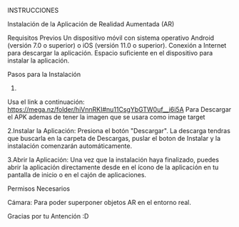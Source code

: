 INSTRUCCIONES

Instalación de la Aplicación de Realidad Aumentada (AR)

Requisitos Previos
Un dispositivo móvil con sistema operativo Android (versión 7.0 o superior) o iOS (versión 11.0 o superior).
Conexión a Internet para descargar la aplicación.
Espacio suficiente en el dispositivo para instalar la aplicación.

Pasos para la Instalación

1.

Usa el link a continuación:  https://mega.nz/folder/hiVnnRKI#nu11CsgYbGTW0uf__i6i5A
Para Descargar el APK ademas de tener la imagen que se usara como image target


2.Instalar la Aplicación:
Presiona el botón "Descargar". La descarga tendras que buscarla en la carpeta de Descargas, puslar el boton de Instalar y la instalación comenzarán automáticamente.


3.Abrir la Aplicación:
Una vez que la instalación haya finalizado, puedes abrir la aplicación directamente desde en el ícono de la aplicación en tu pantalla de inicio o en el cajón de aplicaciones.

Permisos Necesarios

Cámara: Para poder superponer objetos AR en el entorno real.

Gracias por tu Antención :D
